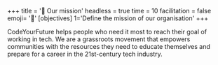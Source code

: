 +++
title = '🚀 Our mission'
headless = true
time = 10
facilitation = false
emoji= '🧩'
[objectives]
1='Define the mission of our organisation'
+++

CodeYourFuture helps people who need it most to reach their goal of working in tech. We are a grassroots movement that empowers communities with the resources they need to educate themselves and prepare for a career in the 21st-century tech industry.
